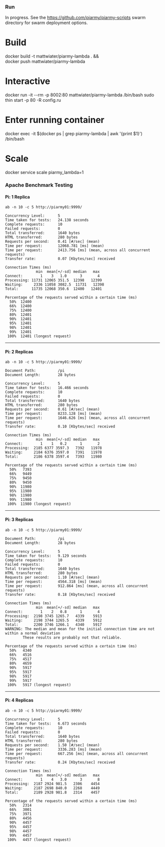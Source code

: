 ### Run
In progress. See the https://github.com/piarmy/piarmy-scripts swarm directory for swarm deployment options.

# Build
docker build -t mattwiater/piarmy-lambda . && \
  docker push mattwiater/piarmy-lambda

# Interactive
docker run -it --rm -p 8002:80 mattwiater/piarmy-lambda /bin/bash
sudo thin start -p 80 -R config.ru

# Enter running container
docker exec -it $(docker ps | grep piarmy-lambda | awk '{print $1}') /bin/bash

# Scale
docker service scale piarmy_lambda=1

### Apache Benchmark Testing

#### Pi: 1 Replica

```
ab -n 10 -c 5 http://piarmy01:9999/
```

```
Concurrency Level:      5
Time taken for tests:   24.138 seconds
Complete requests:      10
Failed requests:        0
Total transferred:      1640 bytes
HTML transferred:       280 bytes
Requests per second:    0.41 [#/sec] (mean)
Time per request:       12068.781 [ms] (mean)
Time per request:       2413.756 [ms] (mean, across all concurrent requests)
Transfer rate:          0.07 [Kbytes/sec] received

Connection Times (ms)
              min  mean[+/-sd] median   max
Connect:        1    3   1.0      3       4
Processing: 11731 12065 351.5  12398   12399
Waiting:     2336 11058 3082.5  11731   12398
Total:      11735 12068 350.6  12400   12401

Percentage of the requests served within a certain time (ms)
  50%  12400
  66%  12400
  75%  12400
  80%  12401
  90%  12401
  95%  12401
  98%  12401
  99%  12401
 100%  12401 (longest request)
```

-----

#### Pi: 2 Replicas

```
ab -n 10 -c 5 http://piarmy01:9999/
```

```
Document Path:          /pi
Document Length:        28 bytes

Concurrency Level:      5
Time taken for tests:   16.466 seconds
Complete requests:      10
Failed requests:        0
Total transferred:      1640 bytes
HTML transferred:       280 bytes
Requests per second:    0.61 [#/sec] (mean)
Time per request:       8233.128 [ms] (mean)
Time per request:       1646.626 [ms] (mean, across all concurrent requests)
Transfer rate:          0.10 [Kbytes/sec] received

Connection Times (ms)
              min  mean[+/-sd] median   max
Connect:        1    1   0.2      1       2
Processing:  2185 6377 3597.3   7392   11978
Waiting:     2184 6376 3597.0   7391   11978
Total:       2186 6378 3597.4   7393   11980

Percentage of the requests served within a certain time (ms)
  50%   7393
  66%   9449
  75%   9450
  80%   9450
  90%  11980
  95%  11980
  98%  11980
  99%  11980
 100%  11980 (longest request)

```

-----

#### Pi: 3 Replicas

```
ab -n 10 -c 5 http://piarmy01:9999/
```

```
Document Path:          /pi
Document Length:        28 bytes

Concurrency Level:      5
Time taken for tests:   9.129 seconds
Complete requests:      10
Failed requests:        0
Total transferred:      1640 bytes
HTML transferred:       280 bytes
Requests per second:    1.10 [#/sec] (mean)
Time per request:       4564.318 [ms] (mean)
Time per request:       912.864 [ms] (mean, across all concurrent requests)
Transfer rate:          0.18 [Kbytes/sec] received

Connection Times (ms)
              min  mean[+/-sd] median   max
Connect:        1    2   0.8      1       4
Processing:  2198 3745 1265.7   4339    5913
Waiting:     2198 3744 1265.5   4339    5912
Total:       2200 3746 1266.1   4340    5917
WARNING: The median and mean for the initial connection time are not within a normal deviation
        These results are probably not that reliable.

Percentage of the requests served within a certain time (ms)
  50%   4340
  66%   4516
  75%   4517
  80%   4659
  90%   5917
  95%   5917
  98%   5917
  99%   5917
 100%   5917 (longest request)
```

-----

#### Pi: 4 Replicas

```
ab -n 10 -c 5 http://piarmy01:9999/
```

```
Concurrency Level:      5
Time taken for tests:   6.673 seconds
Complete requests:      10
Failed requests:        0
Total transferred:      1640 bytes
HTML transferred:       280 bytes
Requests per second:    1.50 [#/sec] (mean)
Time per request:       3336.283 [ms] (mean)
Time per request:       667.256 [ms] (mean, across all concurrent requests)
Transfer rate:          0.24 [Kbytes/sec] received

Connection Times (ms)
              min  mean[+/-sd] median   max
Connect:        1    4   3.0      3       8
Processing:  2187 2924 981.5   2306    4454
Waiting:     2187 2698 840.0   2268    4449
Total:       2189 2928 981.8   2314    4457

Percentage of the requests served within a certain time (ms)
  50%   2314
  66%   3001
  75%   3971
  80%   4456
  90%   4457
  95%   4457
  98%   4457
  99%   4457
 100%   4457 (longest request)

```
